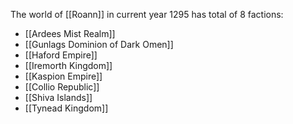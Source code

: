 The world of [[Roann]] in current year 1295 has total of 8 factions:
- [[Ardees Mist Realm]]
- [[Gunlags Dominion of Dark Omen]]
- [[Haford Empire]]
- [[Iremorth Kingdom]]
- [[Kaspion Empire]]
- [[Collio Republic]]
- [[Shiva Islands]]
- [[Tynead Kingdom]]
